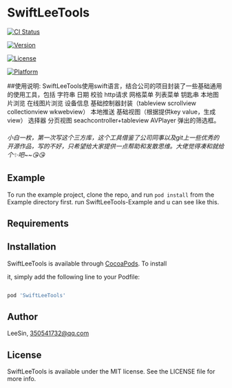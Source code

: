 # SwiftLeeTools



[![CI Status](https://img.shields.io/travis/350541732/SwiftLeeTools.svg?style=flat)](https://travis-ci.org/350541732/SwiftLeeTools)

[![Version](https://img.shields.io/cocoapods/v/SwiftLeeTools.svg?style=flat)](https://cocoapods.org/pods/SwiftLeeTools)

[![License](https://img.shields.io/cocoapods/l/SwiftLeeTools.svg?style=flat)](https://cocoapods.org/pods/SwiftLeeTools)

[![Platform](https://img.shields.io/cocoapods/p/SwiftLeeTools.svg?style=flat)](https://cocoapods.org/pods/SwiftLeeTools)

##使用说明:
SwiftLeeTools使用swift语言，结合公司的项目封装了一些基础通用的使用工具，包括 字符串 日期 校验 http请求 网格菜单 列表菜单 钥匙串 本地图片浏览 在线图片浏览 设备信息 基础控制器封装（tableview scrollview collectionview wkwebview） 本地推送
基础视图（根据提供key value，生成view） 选择器  分页视图  seachcontroller+tableview AVPlayer  弹出的筛选框。
###### 小白一枚，第一次写这个三方库，这个工具借鉴了公司同事以及git上一些优秀的开源作品，写的不好，只希望给大家提供一点帮助和发散思维。大佬觉得凑和就给个✨吧~~😘😘


## Example



To run the example project, clone the repo, and run `pod install` from the Example directory first.
run SwiftLeeTools-Example and u can see like this.



## Requirements



## Installation



SwiftLeeTools is available through [CocoaPods](https://cocoapods.org). To install

it, simply add the following line to your Podfile:



```ruby

pod 'SwiftLeeTools'

```



## Author



LeeSin, 350541732@qq.com



## License



SwiftLeeTools is available under the MIT license. See the LICENSE file for more info.


